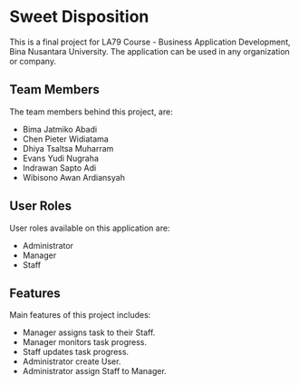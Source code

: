 # Sweet Disposition

This is a final project for LA79 Course - Business Application Development, Bina Nusantara University.
The application can be used in any organization or company.

## Team Members

The team members behind this project, are:
- Bima Jatmiko Abadi
- Chen Pieter Widiatama
- Dhiya Tsaltsa Muharram
- Evans Yudi Nugraha
- Indrawan Sapto Adi
- Wibisono Awan Ardiansyah

## User Roles

User roles available on this application are:
- Administrator
- Manager
- Staff

## Features

Main features of this project includes:
- Manager assigns task to their Staff.
- Manager monitors task progress.
- Staff updates task progress.
- Administrator create User.
- Administrator assign Staff to Manager.
